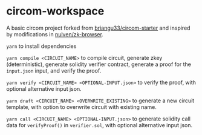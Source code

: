 # circom-workspace
A basic circom project forked from [briangu33/circom-starter](https://github.com/briangu33/circom-starter) and inspired by modifications in [nulven/zk-browser](https://github.com/nulven/zk-browser).

`yarn` to install dependencies

`yarn compile <CIRCUIT_NAME>` to compile circuit, generate zkey (deterministic), generate solidity verifier contract, generate a proof for the `input.json` input, and verify the proof.

`yarn verify <CIRCUIT_NAME> <OPTIONAL-INPUT.json>` to verify the proof, with optional alternative input json.

`yarn draft <CIRCUIT_NAME> <OVERWRITE_EXISTING>` to generate a new circuit template, with option to overwrite circuit with existing name.

`yarn call <CIRCUIT_NAME> <OPTIONAL-INPUT.json>` to generate solidity call data for `verifyProof()` in `verifier.sol`, with optional alternative input json.
